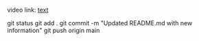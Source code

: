 video link: [text](https://youtu.be/zA9r5zTllx4?t=4209)

git status
git add .
git commit -m "Updated README.md with new information"
git push origin main

